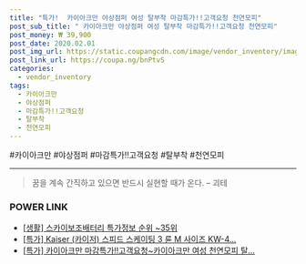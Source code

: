 ```yaml
--- 
title: "특가!  카이아크만 야상점퍼 여성 탈부착 마감특가!!고객요청 천연모피" 
post_sub_title: " 카이아크만 야상점퍼 여성 탈부착 마감특가!!고객요청 천연모피" 
post_money: ₩ 39,900 
post_date: 2020.02.01 
post_img_url: https://static.coupangcdn.com/image/vendor_inventory/images/2018/12/05/22/6/ddb4e3e7-a423-4445-950b-cbfea0fcc4ee.jpg 
post_link_url: https://coupa.ng/bnPtvS 
categories: 
  - vendor_inventory 
tags: 
  - 카이아크만 
  - 야상점퍼 
  - 마감특가!!고객요청 
  - 탈부착 
  - 천연모피 
--- 
```

  #카이아크만 #야상점퍼 #마감특가!!고객요청 #탈부착 #천연모피 
<hr> 

> 꿈을 계속 간직하고 있으면 반드시 실현할 때가 온다. – 괴테 


### POWER LINK

* <a href="https://blog.naver.com/sakai111/221781588247" target="_blank"> [생활] 스카이보조배터리 특가정보 순위 ~35위</a>
* <a href="https://blog.naver.com/an0733/221788650536" target="_blank">[특가] Kaiser (카이저) 스피드 스케이팅 3 륜 M 사이즈 KW-4...</a>
* <a href="https://blog.naver.com/an0733/221792596125" target="_blank">[특가] 카이아크만 마감특가!!고객요청~카이아크만 여성 천연모피 탈...</a>
